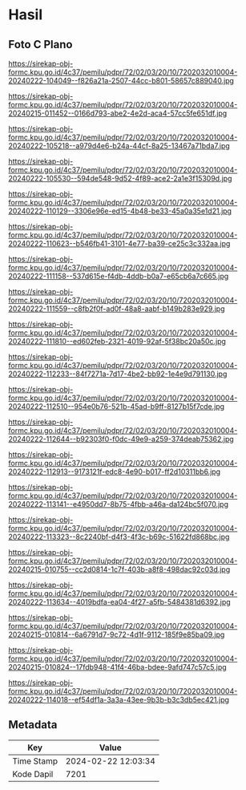# Hasil

## Foto C Plano

https://sirekap-obj-formc.kpu.go.id/4c37/pemilu/pdpr/72/02/03/20/10/7202032010004-20240222-104049--f826a21a-2507-44cc-b801-58657c889040.jpg

https://sirekap-obj-formc.kpu.go.id/4c37/pemilu/pdpr/72/02/03/20/10/7202032010004-20240215-011452--0166d793-abe2-4e2d-aca4-57cc5fe651df.jpg

https://sirekap-obj-formc.kpu.go.id/4c37/pemilu/pdpr/72/02/03/20/10/7202032010004-20240222-105218--a979d4e6-b24a-44cf-8a25-13467a71bda7.jpg

https://sirekap-obj-formc.kpu.go.id/4c37/pemilu/pdpr/72/02/03/20/10/7202032010004-20240222-105530--594de548-9d52-4f89-ace2-2a1e3f15309d.jpg

https://sirekap-obj-formc.kpu.go.id/4c37/pemilu/pdpr/72/02/03/20/10/7202032010004-20240222-110129--3306e96e-ed15-4b48-be33-45a0a35e1d21.jpg

https://sirekap-obj-formc.kpu.go.id/4c37/pemilu/pdpr/72/02/03/20/10/7202032010004-20240222-110623--b546fb41-3101-4e77-ba39-ce25c3c332aa.jpg

https://sirekap-obj-formc.kpu.go.id/4c37/pemilu/pdpr/72/02/03/20/10/7202032010004-20240222-111158--537d615e-f4db-4ddb-b0a7-e65cb6a7c665.jpg

https://sirekap-obj-formc.kpu.go.id/4c37/pemilu/pdpr/72/02/03/20/10/7202032010004-20240222-111559--c8fb2f0f-ad0f-48a8-aabf-b149b283e929.jpg

https://sirekap-obj-formc.kpu.go.id/4c37/pemilu/pdpr/72/02/03/20/10/7202032010004-20240222-111810--ed602feb-2321-4019-92af-5f38bc20a50c.jpg

https://sirekap-obj-formc.kpu.go.id/4c37/pemilu/pdpr/72/02/03/20/10/7202032010004-20240222-112233--84f7271a-7d17-4be2-bb92-1e4e9d791130.jpg

https://sirekap-obj-formc.kpu.go.id/4c37/pemilu/pdpr/72/02/03/20/10/7202032010004-20240222-112510--954e0b76-521b-45ad-b9ff-8127b15f7cde.jpg

https://sirekap-obj-formc.kpu.go.id/4c37/pemilu/pdpr/72/02/03/20/10/7202032010004-20240222-112644--b92303f0-f0dc-49e9-a259-374deab75362.jpg

https://sirekap-obj-formc.kpu.go.id/4c37/pemilu/pdpr/72/02/03/20/10/7202032010004-20240222-112913--9173121f-edc8-4e90-b017-ff2d10311bb6.jpg

https://sirekap-obj-formc.kpu.go.id/4c37/pemilu/pdpr/72/02/03/20/10/7202032010004-20240222-113141--e4950dd7-8b75-4fbb-a46a-da124bc5f070.jpg

https://sirekap-obj-formc.kpu.go.id/4c37/pemilu/pdpr/72/02/03/20/10/7202032010004-20240222-113323--8c2240bf-d4f3-4f3c-b69c-51622fd868bc.jpg

https://sirekap-obj-formc.kpu.go.id/4c37/pemilu/pdpr/72/02/03/20/10/7202032010004-20240215-010755--cc2d0814-1c7f-403b-a8f8-498dac92c03d.jpg

https://sirekap-obj-formc.kpu.go.id/4c37/pemilu/pdpr/72/02/03/20/10/7202032010004-20240222-113634--4019bdfa-ea04-4f27-a5fb-5484381d6392.jpg

https://sirekap-obj-formc.kpu.go.id/4c37/pemilu/pdpr/72/02/03/20/10/7202032010004-20240215-010814--6a6791d7-9c72-4d1f-9112-185f9e85ba09.jpg

https://sirekap-obj-formc.kpu.go.id/4c37/pemilu/pdpr/72/02/03/20/10/7202032010004-20240215-010824--17fdb948-41f4-46ba-bdee-9afd747c57c5.jpg

https://sirekap-obj-formc.kpu.go.id/4c37/pemilu/pdpr/72/02/03/20/10/7202032010004-20240222-114018--ef54df1a-3a3a-43ee-9b3b-b3c3db5ec421.jpg


## Metadata

| Key        | Value               |
| ---------- | ------------------- |
| Time Stamp | 2024-02-22 12:03:34 |
| Kode Dapil | 7201                |



